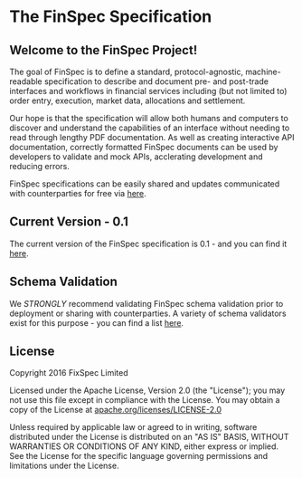 # The FinSpec Specification

## Welcome to the FinSpec Project! 

The goal of FinSpec is to define a standard, protocol-agnostic, machine-readable specification to describe and document pre- and post-trade interfaces and workflows in financial services including (but not limited to) order entry, execution, market data, allocations and settlement.

Our hope is that the specification will allow both humans and computers to discover and understand the capabilities of an interface without needing to read through lengthy PDF documentation.  As well as creating interactive API documentation, correctly formatted FinSpec documents can be used by developers to validate and mock APIs, acclerating development and reducing errors.

FinSpec specifications can be easily shared and updates communicated with counterparties for free via [here](https://finspec.io).

## Current Version - 0.1

The current version of the FinSpec specification is 0.1 - and you can find it [here](versions/0.1.md).

## Schema Validation

We *STRONGLY* recommend validating FinSpec schema validation prior to deployment or sharing with counterparties. A variety of schema validators exist for this purpose - you can find a list [here](http://json-schema.org/implementations.html).

## License

Copyright 2016 FixSpec Limited

Licensed under the Apache License, Version 2.0 (the "License");
you may not use this file except in compliance with the License.
You may obtain a copy of the License at [apache.org/licenses/LICENSE-2.0](http://www.apache.org/licenses/LICENSE-2.0)

Unless required by applicable law or agreed to in writing, software
distributed under the License is distributed on an "AS IS" BASIS,
WITHOUT WARRANTIES OR CONDITIONS OF ANY KIND, either express or implied.
See the License for the specific language governing permissions and
limitations under the License.
